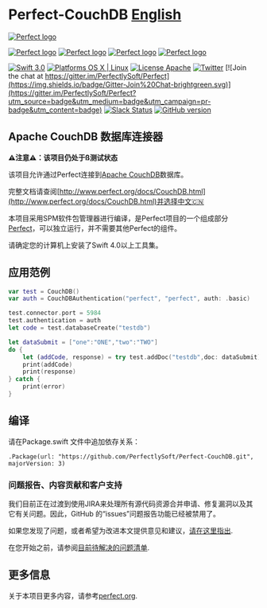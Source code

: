 # Perfect-CouchDB [English](README.md)

[![Perfect logo](http://www.perfect.org/github/Perfect_GH_header_854.jpg)](http://perfect.org/get-involved.html)

[![Perfect logo](http://www.perfect.org/github/Perfect_GH_button_1_Star.jpg)](https://github.com/PerfectlySoft/Perfect)
[![Perfect logo](http://www.perfect.org/github/Perfect_GH_button_2_Git.jpg)](https://gitter.im/PerfectlySoft/Perfect)
[![Perfect logo](http://www.perfect.org/github/Perfect_GH_button_3_twit.jpg)](https://twitter.com/perfectlysoft)
[![Perfect logo](http://www.perfect.org/github/Perfect_GH_button_4_slack.jpg)](http://perfect.ly)


[![Swift 3.0](https://img.shields.io/badge/Swift-3.0-orange.svg?style=flat)](https://developer.apple.com/swift/)
[![Platforms OS X | Linux](https://img.shields.io/badge/Platforms-OS%20X%20%7C%20Linux%20-lightgray.svg?style=flat)](https://developer.apple.com/swift/)
[![License Apache](https://img.shields.io/badge/License-Apache-lightgrey.svg?style=flat)](http://perfect.org/licensing.html)
[![Twitter](https://img.shields.io/badge/Twitter-@PerfectlySoft-blue.svg?style=flat)](http://twitter.com/PerfectlySoft)
[![Join the chat at https://gitter.im/PerfectlySoft/Perfect](https://img.shields.io/badge/Gitter-Join%20Chat-brightgreen.svg)](https://gitter.im/PerfectlySoft/Perfect?utm_source=badge&utm_medium=badge&utm_campaign=pr-badge&utm_content=badge)
[![Slack Status](http://perfect.ly/badge.svg)](http://perfect.ly) [![GitHub version](https://badge.fury.io/gh/PerfectlySoft%2FPerfect-CURL.svg)](https://badge.fury.io/gh/PerfectlySoft%2FPerfect-CURL)

## Apache CouchDB 数据库连接器

**⚠️注意⚠️：该项目仍处于ß测试状态**

该项目允许通过Perfect连接到[Apache CouchDB](http://couchdb.apache.org)数据库。

完整文档请查阅[http://www.perfect.org/docs/CouchDB.html](http://www.perfect.org/docs/CouchDB.html)并选择中文🇨🇳

本项目采用SPM软件包管理器进行编译，是Perfect项目的一个组成部分[Perfect](https://github.com/PerfectlySoft/Perfect)，可以独立运行，并不需要其他Perfect的组件。

请确定您的计算机上安装了Swift 4.0以上工具集。

## 应用范例

```swift
var test = CouchDB()
var auth = CouchDBAuthentication("perfect", "perfect", auth: .basic)

test.connector.port = 5984
test.authentication = auth
let code = test.databaseCreate("testdb")

let dataSubmit = ["one":"ONE","two":"TWO"]
do {
	let (addCode, response) = try test.addDoc("testdb",doc: dataSubmit)
	print(addCode)
	print(response)
} catch {
	print(error)
}

```


## 编译

请在Package.swift 文件中追加依存关系：

```
.Package(url: "https://github.com/PerfectlySoft/Perfect-CouchDB.git", majorVersion: 3)
```

### 问题报告、内容贡献和客户支持

我们目前正在过渡到使用JIRA来处理所有源代码资源合并申请、修复漏洞以及其它有关问题。因此，GitHub 的“issues”问题报告功能已经被禁用了。

如果您发现了问题，或者希望为改进本文提供意见和建议，[请在这里指出](http://jira.perfect.org:8080/servicedesk/customer/portal/1).

在您开始之前，请参阅[目前待解决的问题清单](http://jira.perfect.org:8080/projects/ISS/issues).

## 更多信息
关于本项目更多内容，请参考[perfect.org](http://perfect.org).
